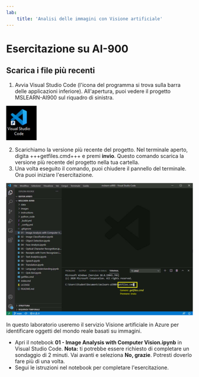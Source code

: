 ```yaml
---
lab:
    title: 'Analisi delle immagini con Visione artificiale'
---
```


# Esercitazione su AI-900
## Scarica i file più recenti

1.  Avvia Visual Studio Code (l'icona del programma si trova sulla barra delle applicazioni inferiore). All'apertura, puoi vedere il progetto MSLEARN-AI900 sul riquadro di sinistra.

![Icona di Visual Studio Code](./images/vscode.jpg)

2.  Scarichiamo la versione più recente del progetto. Nel terminale aperto, digita +++getfiles.cmd+++ e premi **invio**. Questo comando scarica la versione più recente del progetto nella tua cartella. 
3.  Una volta eseguito il comando, puoi chiudere il pannello del terminale. Ora puoi iniziare l'esercitazione. 

![Immagine di supporto per l'utilizzo del terminale in Visual Studio Code.](./images/terminal_support1.jpg)

In questo laboratorio useremo il servizio Visione artificiale in Azure per identificare oggetti del mondo reale basati su immagini.

-  Apri il notebook **01 - Image Analysis with Computer Vision.ipynb** in Visual Studio Code. 
    **Nota:** ti potrebbe essere richiesto di completare un sondaggio di 2 minuti. Vai avanti e seleziona **No, grazie**. Potresti doverlo fare più di una volta. 
-  Segui le istruzioni nel notebook per completare l'esercitazione.
